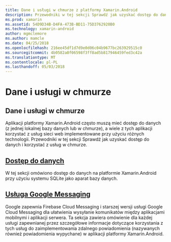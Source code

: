 ```yaml
---
title: Dane i usługi w chmurze z platformy Xamarin.Android
description: Przewodniki w tej sekcji Sprawdź jak uzyskać dostęp do danych i korzystać z usług w chmurze.
ms.prod: xamarin
ms.assetid: 54D9D34B-D4FA-473B-BD11-75D3762920B0
ms.technology: xamarin-android
author: mgmclemore
ms.author: mamcle
ms.date: 04/25/2018
ms.openlocfilehash: 216ee45df1d7d9e0d06c04b9677bc263929515c0
ms.sourcegitcommit: 4b0582a0f06598f3ff8ad5b817946459fed3c42a
ms.translationtype: MT
ms.contentlocale: pl-PL
ms.lasthandoff: 05/03/2018
---
```

# <a name="data-and-cloud-services"></a>Dane i usługi w chmurze

## <a name="data-and-cloud-services"></a>Dane i usługi w chmurze

Aplikacji platformy Xamarin.Android często muszą mieć dostęp do danych (z jednej lokalnej bazy danych lub w chmurze), a wiele z tych aplikacji korzystać z usług sieci web implementowane przy użyciu różnych technologii. Przewodniki w tej sekcji Sprawdź jak uzyskać dostęp do danych i korzystać z usług w chmurze.

## <a name="data-accessandroiddata-clouddata-accessindexmd"></a>[Dostęp do danych](~/android/data-cloud/data-access/index.md)

W tej sekcji omówiono dostęp do danych na platformie Xamarin.Android przy użyciu systemu SQLite jako aparat bazy danych.
 
## <a name="google-messagingandroiddata-cloudgoogle-messagingindexmd"></a>[Usługa Google Messaging](~/android/data-cloud/google-messaging/index.md)

Google zapewnia Firebase Cloud Messaging i starszej wersji usługi Google Cloud Messaging dla ułatwienia wysyłanie komunikatów między aplikacjami mobilnymi i aplikacji serwera. Ta sekcja zawiera omówienie dla każdej usługi zapewnianej przez szczegółowe informacje dotyczące korzystania z tych usług do zaimplementowania zdalnego powiadomienia (nazywanych również powiadomienia wypychane) w aplikacji platformy Xamarin.Android.


